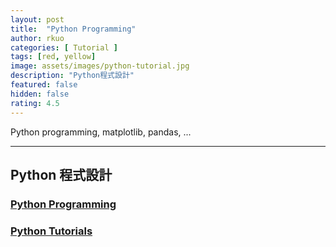 ```yaml
---
layout: post
title:  "Python Programming"
author: rkuo
categories: [ Tutorial ]
tags: [red, yellow]
image: assets/images/python-tutorial.jpg
description: "Python程式設計"
featured: false
hidden: false
rating: 4.5
---
```


Python programming, matplotlib, pandas, ...

---
## Python 程式設計

### [Python Programming](https://www.programiz.com/python-programming)

### [Python Tutorials](https://www.w3schools.com/python/python_intro.asp)

